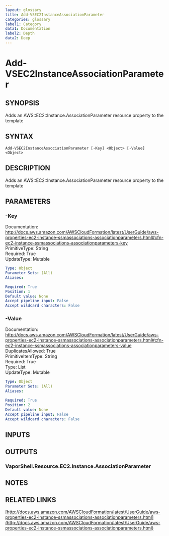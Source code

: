 ```yaml
---
layout: glossary
title: Add-VSEC2InstanceAssociationParameter
categories: glossary
label1: Category
data1: Documentation
label2: Depth
data2: Deep
---
```


# Add-VSEC2InstanceAssociationParameter

## SYNOPSIS
Adds an AWS::EC2::Instance.AssociationParameter resource property to the template

## SYNTAX

```
Add-VSEC2InstanceAssociationParameter [-Key] <Object> [-Value] <Object>
```

## DESCRIPTION
Adds an AWS::EC2::Instance.AssociationParameter resource property to the template

## PARAMETERS

### -Key
Documentation: http://docs.aws.amazon.com/AWSCloudFormation/latest/UserGuide/aws-properties-ec2-instance-ssmassociations-associationparameters.html#cfn-ec2-instance-ssmassociations-associationparameters-key    
PrimitiveType: String    
Required: True    
UpdateType: Mutable

```yaml
Type: Object
Parameter Sets: (All)
Aliases: 

Required: True
Position: 1
Default value: None
Accept pipeline input: False
Accept wildcard characters: False
```

### -Value
Documentation: http://docs.aws.amazon.com/AWSCloudFormation/latest/UserGuide/aws-properties-ec2-instance-ssmassociations-associationparameters.html#cfn-ec2-instance-ssmassociations-associationparameters-value    
DuplicatesAllowed: True    
PrimitiveItemType: String    
Required: True    
Type: List    
UpdateType: Mutable

```yaml
Type: Object
Parameter Sets: (All)
Aliases: 

Required: True
Position: 2
Default value: None
Accept pipeline input: False
Accept wildcard characters: False
```

## INPUTS

## OUTPUTS

### VaporShell.Resource.EC2.Instance.AssociationParameter

## NOTES

## RELATED LINKS

[http://docs.aws.amazon.com/AWSCloudFormation/latest/UserGuide/aws-properties-ec2-instance-ssmassociations-associationparameters.html](http://docs.aws.amazon.com/AWSCloudFormation/latest/UserGuide/aws-properties-ec2-instance-ssmassociations-associationparameters.html)

